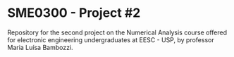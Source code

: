 # SME0300 - Project #2

Repository for the second project on the Numerical Analysis course offered for electronic engineering undergraduates at EESC - USP, by professor Maria Luísa Bambozzi.
